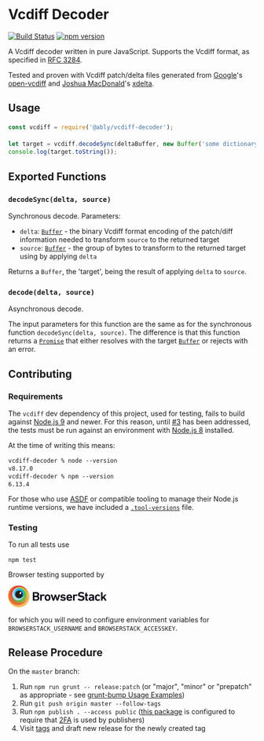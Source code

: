 # Vcdiff Decoder

[![Build Status](https://travis-ci.org/ably-forks/vcdiff-decoder.svg?branch=master)](https://travis-ci.org/ably-forks/vcdiff-decoder)
[![npm version](https://badge.fury.io/js/%40ably%2Fvcdiff-decoder.svg)](https://badge.fury.io/js/%40ably%2Fvcdiff-decoder)

A Vcdiff decoder written in pure JavaScript.
Supports the Vcdiff format, as specified in [RFC 3284](https://tools.ietf.org/html/rfc3284).

Tested and proven with Vcdiff patch/delta files generated from
[Google](https://github.com/google)'s [open-vcdiff](https://github.com/google/open-vcdiff)
and [Joshua MacDonald](https://github.com/jmacd)'s [xdelta](https://github.com/jmacd/xdelta).

## Usage

```javascript
const vcdiff = require('@ably/vcdiff-decoder');

let target = vcdiff.decodeSync(deltaBuffer, new Buffer('some dictionary string buffer'));
console.log(target.toString());
```

## Exported Functions

### `decodeSync(delta, source)`

Synchronous decode. Parameters:

* `delta`: [`Buffer`](https://nodejs.org/api/buffer.html) - the binary Vcdiff format encoding of the patch/diff information needed to transform `source` to the returned target
* `source`: [`Buffer`](https://nodejs.org/api/buffer.html) - the group of bytes to transform to the returned target using by applying `delta`

Returns a `Buffer`, the 'target', being the result of applying `delta` to `source`.

### `decode(delta, source)`

Asynchronous decode.

The input parameters for this function are the same as for the synchronous function `decodeSync(delta, source)`.
The difference is that this function returns a [`Promise`](https://developer.mozilla.org/en-US/docs/Web/JavaScript/Reference/Global_Objects/Promise) that either resolves with the target [`Buffer`](https://nodejs.org/api/buffer.html) or rejects with an error.

## Contributing

### Requirements

The `vcdiff` dev dependency of this project, used for testing, fails to build against [Node.js 9](https://nodejs.org/download/release/latest-v9.x/) and newer.
For this reason, until [#3](https://github.com/ably-forks/vcdiff-decoder/issues/3) has been addressed, the tests must be run against an environment with [Node.js 8](https://nodejs.org/download/release/latest-v8.x/) installed.

At the time of writing this means:

    vcdiff-decoder % node --version
    v8.17.0
    vcdiff-decoder % npm --version
    6.13.4

For those who use
[ASDF](https://github.com/asdf-vm/asdf)
or compatible tooling to manage their Node.js runtime versions, we have included a
[`.tool-versions`](.tool-versions)
file.

### Testing

To run all tests use

    npm test

Browser testing supported by

[<img src="./resources/Browserstack-logo@2x.png" width="200px"></img>](https://www.browserstack.com/)

for which you will need to configure environment variables for `BROWSERSTACK_USERNAME` and `BROWSERSTACK_ACCESSKEY`.

## Release Procedure

On the `master` branch:

1. Run `npm run grunt -- release:patch` (or "major", "minor" or "prepatch" as appropriate - see [grunt-bump Usage Examples](https://github.com/vojtajina/grunt-bump#usage-examples))
2. Run `git push origin master --follow-tags`
3. Run `npm publish . --access public` ([this package](https://www.npmjs.com/package/@ably/vcdiff-decoder) is configured to require that [2FA](https://docs.npmjs.com/configuring-two-factor-authentication) is used by publishers)
4. Visit [tags](https://github.com/ably-forks/vcdiff-decoder/tags) and draft new release for the newly created tag
